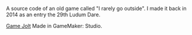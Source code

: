 A source code of an old game called "I rarely go outside".
I made it back in 2014 as an entry the 29th Ludum Dare.

[Game Jolt](http://gamejolt.com/profile/blokatt/122889)
Made in GameMaker: Studio.
